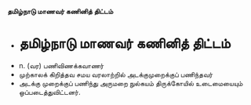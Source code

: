 **தமிழ்நாடு மாணவர் கணினித் திட்டம்**
- # தமிழ்நாடு மாணவர் கணினித் திட்டம்
- n. (வர) பணிவிணக்கவாணர்
- முற்காலக் கிறித்தவ சமய வரலாற்றில் அடக்குமுறைக்குப் பணிந்தவர்
- அடக்கு முறைக்குப் பணிந்து அருமறை நுல்கயம் திருக்கோயில் உடைமையையும் ஒப்படைத்துவிட்டனர்.

